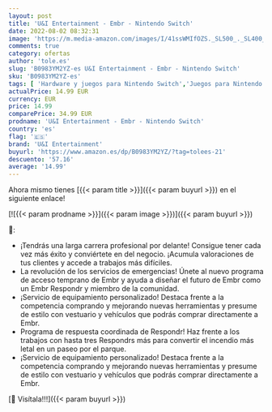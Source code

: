 ```yaml
---
layout: post
title: 'U&I Entertainment - Embr - Nintendo Switch'
date: 2022-08-02 08:32:31
image: 'https://m.media-amazon.com/images/I/41ssWMIfOZS._SL500_._SL400_.jpg'
comments: true
category: ofertas
author: 'tole.es'
slug: 'B0983YM2YZ-es U&I Entertainment - Embr - Nintendo Switch'
sku: 'B0983YM2YZ-es'
tags: [ 'Hardware y juegos para Nintendo Switch','Juegos para Nintendo Switch','Videojuegos','nintendo','u&i entertainment','🇪🇸', ]
actualPrice: 14.99 EUR
currency: EUR
price: 14.99
comparePrice: 34.99 EUR
prodname: 'U&I Entertainment - Embr - Nintendo Switch'
country: 'es'
flag: '🇪🇸'
brand: 'U&I Entertainment'
buyurl: 'https://www.amazon.es/dp/B0983YM2YZ/?tag=tolees-21'
descuento: '57.16'
average: '14.99'
---
```


Ahora mismo tienes [{{< param title >}}]({{< param buyurl >}}) en el siguiente enlace!

[![{{< param prodname >}}]({{< param image >}})]({{< param buyurl >}})

🔎:

- ¡Tendrás una larga carrera profesional por delante! Consigue tener cada vez más éxito y conviértete en del negocio. ¡Acumula valoraciones de tus clientes y accede a trabajos más difíciles.
- La revolución de los servicios de emergencias! Únete al nuevo programa de acceso temprano de Embr y ayuda a diseñar el futuro de Embr como un Embr Respondr y miembro de la comunidad.
- ¡Servicio de equipamiento personalizado! Destaca frente a la competencia comprando y mejorando nuevas herramientas y presume de estilo con vestuario y vehículos que podrás comprar directamente a Embr.
- Programa de respuesta coordinada de Respondr! Haz frente a los trabajos con hasta tres Respondrs más para convertir el incendio más letal en un paseo por el parque.
- ¡Servicio de equipamiento personalizado! Destaca frente a la competencia comprando y mejorando nuevas herramientas y presume de estilo con vestuario y vehículos que podrás comprar directamente a Embr.

[🛒 Visítala!!!]({{< param buyurl >}})
